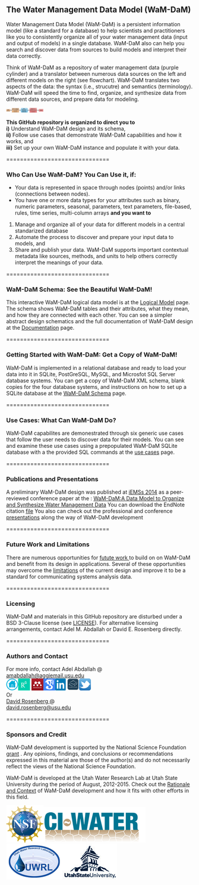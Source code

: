 ## The Water Management Data Model (WaM-DaM)

Water Management Data Model (WaM-DaM) is a persistent information model (like a standard for a database) to help scientists and practitioners like you to consistently organize all of your water management data (input and output of models) in a single database. WaM-DaM also can help you search and discover data from sources to build models and interpret their data correctly.   

Think of WaM-DaM as a repository of water management data (purple cylinder) and a translator between numerous data sources on the left and different models on the right (see flowchart). WaM-DaM translates two aspects of the data: the syntax (i.e., strucutre) and semantics (terminology). WaM-DaM will speed the time to find, organize, and synthesize data from different data sources, and prepare data for modeling.   

<img src="https://github.com/amabdallah/WaM-DaM/blob/master/01Documentation/01Design/WaM-DaM_workflow.jpg" alt="Drawing" style="width: 100px;"/>     

**This GitHub repository is organized to direct you to**   
**i)** Understand WaM-DaM design and its schema,    
**ii)** Follow use cases that demonstrate WaM-DaM capabilities and how it works, and    
**iii)** Set up your own WaM-DaM instance and populate it with your data.    

==============================
### Who Can Use WaM-DaM? You Can Use it, if:   
*	Your data is represented in space through nodes (points) and/or links (connections between nodes).    
*	You have one or more data types for your attributes such as binary, numeric parameters, seasonal, parameters, text parameters, file-based, rules, time series,  multi-column arrays **and you want to**   

1.	Manage and organize all of your data for different models in a central standarized database
2.	Automate the process to discover and prepare your input data to models, and  
3.	Share and publish your data. WaM-DaM supports important contextual metadata like sources, methods, and units to help others correctly interpret the meanings of your data. 


==============================
### WaM-DaM Schema: See the Beautiful WaM-DaM!    
This interactive WaM-DaM logical data model is at the <a href="http://amabdallah.github.io/WaM-DaM/" target="_blank">Logical Model</a> page. The schema shows WaM-DaM tables and their attributes, what they mean, and how they are connected with each other. You can see a simpler abstract design schematics and the full documentation of WaM-DaM design at the <a href="https://github.com/amabdallah/WaM-DaM/tree/master/01Documentation" target="_blank">Documentation</a> page.   


==============================
### Getting Started with WaM-DaM: Get a Copy of WaM-DaM!    
WaM-DaM is implemented in a relational database and ready to load your data into it in SQLite, PostGreSQL, MySQL, and Microsfot SQL Server database systems. You can get a copy of WaM-DaM XML schema, blank copies for the four database systems, and instructions on how to set up a SQLite database at the <a href="https://github.com/amabdallah/WaM-DaM/tree/master/02WaM-DaM_Schema" target="_blank">WaM-DaM Schema</a> page.    


==============================
### Use Cases: What Can WaM-DaM Do?      
WaM-DaM capabilites are demonestrated through six generic use cases that follow the user needs to discover data for their models. You can see and examine these use cases using a prepopulated WaM-DaM SQLite database with a the provided SQL commands at the <a href="https://github.com/amabdallah/WaM-DaM/tree/master/03UseCases" target="_blank">use cases</a> page.     


==============================
### Publications and Presentations 
A preliminary WaM-DaM design was published at <a href="https://github.com/amabdallah/WaM-DaM/blob/master/docs/Future_Work.md" target="_blank">iEMSs 2014</a> as a peer-reviewed conference paper at the :
<a href="http://www.iemss.org/sites/iemss2014/papers/iemss2014_submission_406.pdf" target="_blank">WaM-DaM:A Data Model to Organize and Synthesize Water Management Data</a> You can download the EndNote citation [file](https://github.com/amabdallah/WaM-DaM/blob/master/Files/WaMDaM_AbdallahRosenberg.enw)
You also can check out the professional and conference [presentations](https://github.com/amabdallah/WaM-DaM/blob/master/docs/Presentations.md) along the way of WaM-DaM development 


==============================
### Future Work and Limitations 
There are numerous opportunities for <a href="https://github.com/amabdallah/WaM-DaM/blob/master/docs/Future_Work.md" target="_blank">futute work </a> to build on on WaM-DaM and benefit from its design in applications. Several of these opportunities may overcome the <a href="https://github.com/amabdallah/WaM-DaM/blob/master/docs/Limitations.md" target="_blank">limitations</a> of the current design and improve it to be a standard for communicating systems analysis data.

==============================
### Licensing
WaM-DaM and materials in this GitHub repository are disturbed under a BSD 3-Clause license (see           [LICENSE](https://github.com/amabdallah/WaM-DaM/blob/master/LICENSE.md)). 
For alternative licensing arrangements, contact Adel M. Abdallah or David E. Rosenberg directly.    

==============================
### Authors and Contact
For more info, contact Adel Abdallah @       
amabdallah@aggiemail.usu.edu    
<a  href="http://www.engr.usu.edu/cee/faculty/derosenberg/students.htm" target="_blank"><img 
src="https://github.com/amabdallah/WaM-DaM/blob/master/01Documentation/01Design/Icons/Home.png"/></a><a href="https://www.researchgate.net/profile/Adel_Abdallah4/" target="_blank"><img src="https://github.com/amabdallah/WaM-DaM/blob/master/01Documentation/01Design/Icons/ResearchGate.png"/></a> <a href="http://www.mendeley.com/profiles/adel-abdallah2/" target="_blank"><img src="https://github.com/amabdallah/WaM-DaM/blob/master/01Documentation/01Design/Icons/mendeley.png"/></a><a href="http://scholar.google.com/citations?user=l5SLhK8AAAAJ&hl=en" target="_blank"><img 
src="https://github.com/amabdallah/WaM-DaM/blob/master/01Documentation/01Design/Icons/GoogleScholar.png" /></a><a href="https://www.linkedin.com/in/adelmabdallah" target="_blank" target="_blank"><img 
src="https://github.com/amabdallah/WaM-DaM/blob/master/01Documentation/01Design/Icons/Linkedin.png"/></a><a href="https://usu.academia.edu/AdelMAbdallah" target="_blank"><img 
src="https://github.com/amabdallah/WaM-DaM/blob/master/01Documentation/01Design/Icons/Academia.png"/></a><a  href="https://twitter.com/AdelMAbdallah" target="_blank"><img 
src="https://github.com/amabdallah/WaM-DaM/blob/master/01Documentation/01Design/Icons/Twitter.png"/></a>    
Or    
<a href="http://www.engr.usu.edu/cee/faculty/derosenberg/" target="_blank"> David Rosenberg </a> @    
david.rosenberg@usu.edu

==============================
### Sponsors and Credit 
WaM-DaM development is supported by the National Science Foundation <a href="http://www.nsf.gov/awardsearch/showAward?AWD_ID=1135482" target="_blank">grant</a> . Any opinions, findings, and conclusions or recommendations expressed in this material are those of the author(s) and do not necessarily reflect the views of the National Science Foundation.    

WaM-DaM is developed at the Utah Water Research Lab at Utah State University during the period of August, 2012-2015. Check out the <a href="https://github.com/amabdallah/WaM-DaM/blob/master/01Documentation/01Design/Rationale_Context.md" target="_blank">Rationale and Context</a> of WaM-DaM development and how it fits with other efforts in this field.  


<a  href="http://www.nsf.gov/awardsearch/showAward?AWD_ID=1135482&HistoricalAwards=false" target="_blank"><img src="https://github.com/amabdallah/WaM-DaM/blob/master/01Documentation/01Design/Icons/nsf1v.jpg"/></a><a  href="http://ci-water.org/" target="_blank"><img src="https://github.com/amabdallah/WaM-DaM/blob/master/01Documentation/01Design/Icons/ciwater.png"/></a><a  href="http://uwrl.usu.edu/" target="_blank"><img src="https://github.com/amabdallah/WaM-DaM/blob/master/01Documentation/01Design/Icons/uwrl.png"/></a><a  href="http://www.usu.edu/" target="_blank"><img src="https://github.com/amabdallah/WaM-DaM/blob/master/01Documentation/01Design/Icons/usu.jpg"/></a> 

